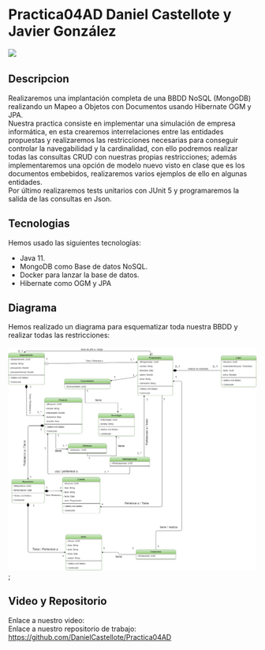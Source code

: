# Practica04AD Daniel Castellote y Javier González
<img src="https://intl-blog.imgix.net/wp-content/uploads/2019/02/software-de-base-de-datos-gratuitos-de-codigo-abierto.png?auto=format%2Cenhance">

## Descripcion
Realizaremos una implantación completa de una BBDD NoSQL (MongoDB) realizando un Mapeo a Objetos con Documentos usando Hibernate OGM y JPA.</br>
Nuestra practica consiste en implementar una simulación de empresa informática, en esta crearemos interrelaciones entre las entidades propuestas y realizaremos las restricciones necesarias para conseguir controlar la navegabilidad y la cardinalidad, con ello podremos realizar todas las consultas CRUD con nuestras propias restricciones; además implementaremos una opción de modelo nuevo visto en clase que es los documentos embebidos, realizaremos varios ejemplos de ello en algunas entidades.</br> 
Por último realizaremos tests unitarios con JUnit 5 y programaremos la salida de las consultas en Json.

## Tecnologias
Hemos usado las siguientes tecnologías:</br>

- Java 11.</br>
- MongoDB como Base de datos NoSQL.</br>
- Docker para lanzar la base de datos.</br>
- Hibernate como OGM y JPA </br>

## Diagrama
Hemos realizado un diagrama para esquematizar toda nuestra BBDD y realizar todas las restricciones:</br></br>
![diagrama](./diagrams/DiagramaClases.png);</br>

## Video y Repositorio
Enlace a nuestro video: </br>
Enlace a nuestro repositorio de trabajo: https://github.com/DanielCastellote/Practica04AD
